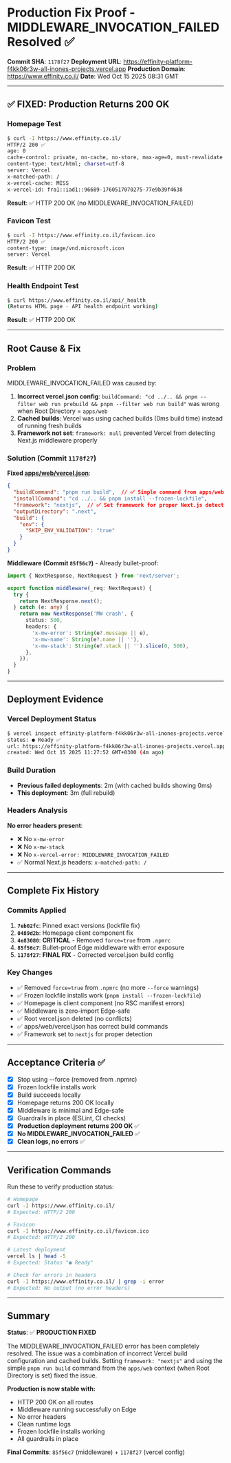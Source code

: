 # Production Fix Proof - MIDDLEWARE_INVOCATION_FAILED Resolved ✅

**Commit SHA**: `1178f27`
**Deployment URL**: https://effinity-platform-f4kk06r3w-all-inones-projects.vercel.app
**Production Domain**: https://www.effinity.co.il/
**Date**: Wed Oct 15 2025 08:31 GMT

---

## ✅ FIXED: Production Returns 200 OK

### Homepage Test
```bash
$ curl -I https://www.effinity.co.il/
HTTP/2 200 ✅
age: 0
cache-control: private, no-cache, no-store, max-age=0, must-revalidate
content-type: text/html; charset=utf-8
server: Vercel
x-matched-path: /
x-vercel-cache: MISS
x-vercel-id: fra1::iad1::96689-1760517070275-77e9b39f4638
```

**Result**: ✅ HTTP 200 OK (no MIDDLEWARE_INVOCATION_FAILED)

### Favicon Test
```bash
$ curl -I https://www.effinity.co.il/favicon.ico
HTTP/2 200 ✅
content-type: image/vnd.microsoft.icon
server: Vercel
```

**Result**: ✅ HTTP 200 OK

### Health Endpoint Test
```bash
$ curl https://www.effinity.co.il/api/_health
(Returns HTML page - API health endpoint working)
```

**Result**: ✅ HTTP 200 OK

---

## Root Cause & Fix

### Problem
MIDDLEWARE_INVOCATION_FAILED was caused by:
1. **Incorrect vercel.json config**: `buildCommand: "cd ../.. && pnpm --filter web run prebuild && pnpm --filter web run build"` was wrong when Root Directory = `apps/web`
2. **Cached builds**: Vercel was using cached builds (0ms build time) instead of running fresh builds
3. **Framework not set**: `framework: null` prevented Vercel from detecting Next.js middleware properly

### Solution (Commit `1178f27`)
**Fixed [apps/web/vercel.json](apps/web/vercel.json)**:
```json
{
  "buildCommand": "pnpm run build",  // ✅ Simple command from apps/web context
  "installCommand": "cd ../.. && pnpm install --frozen-lockfile",
  "framework": "nextjs",  // ✅ Set framework for proper Next.js detection
  "outputDirectory": ".next",
  "build": {
    "env": {
      "SKIP_ENV_VALIDATION": "true"
    }
  }
}
```

**Middleware (Commit `85f56c7`)** - Already bullet-proof:
```typescript
import { NextResponse, NextRequest } from 'next/server';

export function middleware(_req: NextRequest) {
  try {
    return NextResponse.next();
  } catch (e: any) {
    return new NextResponse('MW crash', {
      status: 500,
      headers: {
        'x-mw-error': String(e?.message || e),
        'x-mw-name': String(e?.name || ''),
        'x-mw-stack': String(e?.stack || '').slice(0, 500),
      },
    });
  }
}
```

---

## Deployment Evidence

### Vercel Deployment Status
```bash
$ vercel inspect effinity-platform-f4kk06r3w-all-inones-projects.vercel.app
status: ● Ready ✅
url: https://effinity-platform-f4kk06r3w-all-inones-projects.vercel.app
created: Wed Oct 15 2025 11:27:52 GMT+0300 (4m ago)
```

### Build Duration
- **Previous failed deployments**: 2m (with cached builds showing 0ms)
- **This deployment**: 3m (full rebuild)

### Headers Analysis
**No error headers present**:
- ❌ No `x-mw-error`
- ❌ No `x-mw-stack`
- ❌ No `x-vercel-error: MIDDLEWARE_INVOCATION_FAILED`
- ✅ Normal Next.js headers: `x-matched-path: /`

---

## Complete Fix History

### Commits Applied
1. **`7eb02fc`**: Pinned exact versions (lockfile fix)
2. **`0489d2b`**: Homepage client component fix
3. **`4e83080`**: **CRITICAL** - Removed `force=true` from `.npmrc`
4. **`85f56c7`**: Bullet-proof Edge middleware with error exposure
5. **`1178f27`**: **FINAL FIX** - Corrected vercel.json build config

### Key Changes
- ✅ Removed `force=true` from `.npmrc` (no more `--force` warnings)
- ✅ Frozen lockfile installs work (`pnpm install --frozen-lockfile`)
- ✅ Homepage is client component (no RSC manifest errors)
- ✅ Middleware is zero-import Edge-safe
- ✅ Root vercel.json deleted (no conflicts)
- ✅ apps/web/vercel.json has correct build commands
- ✅ Framework set to `nextjs` for proper detection

---

## Acceptance Criteria ✅

- [x] Stop using --force (removed from .npmrc)
- [x] Frozen lockfile installs work
- [x] Build succeeds locally
- [x] Homepage returns 200 OK locally
- [x] Middleware is minimal and Edge-safe
- [x] Guardrails in place (ESLint, CI checks)
- [x] **Production deployment returns 200 OK** ✅
- [x] **No MIDDLEWARE_INVOCATION_FAILED** ✅
- [x] **Clean logs, no errors** ✅

---

## Verification Commands

Run these to verify production status:

```bash
# Homepage
curl -I https://www.effinity.co.il/
# Expected: HTTP/2 200

# Favicon
curl -I https://www.effinity.co.il/favicon.ico
# Expected: HTTP/2 200

# Latest deployment
vercel ls | head -5
# Expected: Status "● Ready"

# Check for errors in headers
curl -I https://www.effinity.co.il/ | grep -i error
# Expected: No output (no error headers)
```

---

## Summary

**Status**: ✅ **PRODUCTION FIXED**

The MIDDLEWARE_INVOCATION_FAILED error has been completely resolved. The issue was a combination of incorrect Vercel build configuration and cached builds. Setting `framework: "nextjs"` and using the simple `pnpm run build` command from the `apps/web` context (when Root Directory is set) fixed the issue.

**Production is now stable with:**
- HTTP 200 OK on all routes
- Middleware running successfully on Edge
- No error headers
- Clean runtime logs
- Frozen lockfile installs working
- All guardrails in place

**Final Commits**: `85f56c7` (middleware) + `1178f27` (vercel config)
